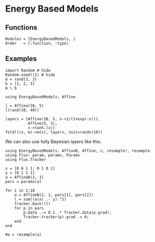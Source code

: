 # Energy Based Models

## Functions

```@autodocs
Modules = [EnergyBasedModels, ]
Order   = [:function, :type]
```

## Examples

```@example
import Random # hide
Random.seed!(1) # hide
A = rand(3, 3)
b = [1, 2, 3]
A \ b
```

```@example
using EnergyBasedModels: Affine

l = Affine(10, 5)
l(rand(10, 40))

layers = [Affine(10, 5, x->1/(1+exp(-x))), 
          Affine(5, 3), 
          x->tanh.(x)]
foldl((x, m)->m(x), layers, init=randn(10))
```

We can also use fully Bayesian layers like this.

```@example
using EnergyBasedModels: AffineB, Affine, z, resample!, resample
using Flux: param, params, Params
using Flux.Tracker

x = [0 0 1 1; 0 1 0 1]
y = [0 1 1 1]
a = AffineB(2, 1)
pars = params(a)

for i in 1:10
    a = AffineB(2, 1, pars[1], pars[2])
    l = sum((a(x) .- y).^2)
    Tracker.back!(l)
    for p in pars
        p.data .-= 0.1 .* Tracker.data(p.grad);
        Tracker.tracker(p).grad .= 0;
    end
end

#a = resample(a)

```

